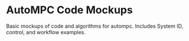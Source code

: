 AutoMPC Code Mockups
====================

Basic mockups of code and algorithms for autompc.
Includes System ID, control, and workflow examples.
